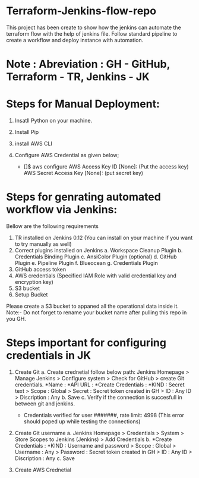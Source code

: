 # Terraform-Jenkins-flow-repo
This project has been create to show how the jenkins can automate the terraform flow with the help of jenkins file.
Follow standard pipeline to create a workflow and deploy instance with automation.

# Note : Abreviation : GH - GitHub, Terraform - TR, Jenkins - JK

# Steps for Manual Deployment:

1. Insatll Python on your machine.
2. Install Pip
3. install AWS CLI
4. Configure AWS Credential as given below;
   
   * []$ aws configure
   AWS Access Key ID [None]: (Put the access key)
   AWS Secret Access Key [None]: (put secret key)


# Steps for genrating automated workflow via Jenkins:

Bellow are the following requirements
1. TR installed on Jenkins 0.12 (You can install on your machine if you want to try manually as well)
2. Correct plugins installed on Jenkins
   a. Workspace Cleanup Plugin
   b. Credentials Binding Plugin
   c. AnsiColor Plugin (optional)
   d. GitHub Plugin
   e. Pipeline Plugin
   f. Blueocean
   g. Credentials Plugin
3. GitHub access token
4. AWS credentials (Specified IAM Role with valid credential key and encryption key)
5. S3 bucket
6. Setup Bucket

Please create a S3 bucket to appaned all the operational data inside it.
Note:- Do not forget to rename your bucket name after pulling this repo in you GH.

# Steps important for configuring credentials in JK

1. Create Git 
   a. Create crednetial follow below path:
   Jenkins Homepage > Manage Jenkins > Configure system > Check for GitHub > create Git credentials.
   *Name :
   *API URL :
   *Create Credentials : *KIND : Secret text > Scope : Global > Secret : Secret token created in GH > ID : Any ID > Discription : Any
   b. Save
   c. Verify if the connection is succesfull in between git and jenkins.
   * Credentials verified for user #######, rate limit: 4998 (This error should poped up while testing the connections)
   
2. Create Git username 
   a. Jenkins Homepage > Credentials > System > Store Scopes to Jenkins (Jenkins) > Add Credentials 
   b. *Create Credentials : *KIND : Username and password > Scope : Global > Username : Any > Password : Secret token created in GH > ID : Any ID > Discription : Any
   c. Save
   
3. Create AWS Crednetial
   
   
  
   




